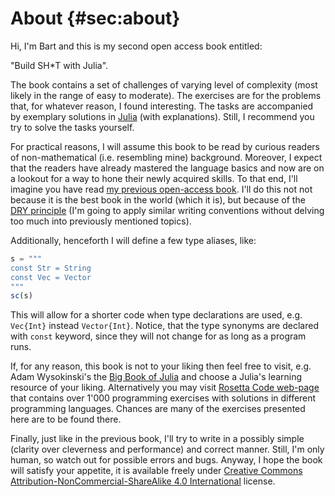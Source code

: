 # About {#sec:about}

Hi, I'm Bart and this is my second open access book entitled:

"Build SH\*T with Julia".

The book contains a set of challenges of varying level of complexity (most
likely in the range of easy to moderate). The exercises are for the problems
that, for whatever reason, I found interesting. The tasks are accompanied by
exemplary solutions in [Julia](https://julialang.org/) (with explanations).
Still, I recommend you try to solve the tasks yourself.

For practical reasons, I will assume this book to be read by curious readers of
non-mathematical (i.e. resembling mine) background. Moreover, I expect that the
readers have already mastered the language basics and now are on a lookout for a
way to hone their newly acquired skills. To that end, I'll imagine you have read
[my previous open-access book](https://b-lukaszuk.github.io/RJ_BS_eng/). I'll do
this not not because it is the best book in the world (which it is), but because
of the [DRY principle](https://en.wikipedia.org/wiki/Don%27t_repeat_yourself)
(I'm going to apply similar writing conventions without delving too much into
previously mentioned topics).

Additionally, henceforth I will define a few type aliases, like:

```jl
s = """
const Str = String
const Vec = Vector
"""
sc(s)
```

This will allow for a shorter code when type declarations are used,
e.g. `Vec{Int}` instead `Vector{Int}`. Notice, that the type synonyms are
declared with `const` keyword, since they will not change for as long as a
program runs.

If, for any reason, this book is not to your liking then feel free to visit,
e.g. Adam Wysokinski's the [Big Book of
Julia](https://adamwysokinski.codeberg.page/bbj/) and choose a Julia's learning
resource of your liking. Alternatively you may visit [Rosetta Code
web-page](https://rosettacode.org/wiki/Category:Solutions_by_Programming_Task)
that contains over 1'000 programming exercises with solutions in different
programming languages. Chances are many of the exercises presented here are to
be found there.

Finally, just like in the previous book, I'll try to write in a possibly simple
(clarity over cleverness and performance) and correct manner. Still, I'm only
human, so watch out for possible errors and bugs. Anyway, I hope the book will
satisfy your appetite, it is available freely under [Creative Commons
Attribution-NonCommercial-ShareAlike 4.0
International](http://creativecommons.org/licenses/by-nc-sa/4.0/) license.
